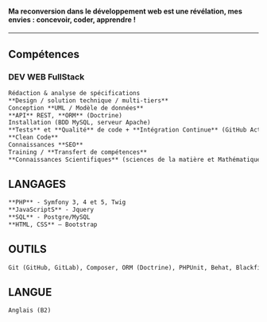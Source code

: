 
#### Ma reconversion dans le développement web est une révélation, mes envies : concevoir, coder, apprendre !

***

## Compétences

### DEV WEB FullStack
```markdown
Rédaction & analyse de spécifications
**Design / solution technique / multi-tiers**
Conception **UML / Modèle de données**
**API** REST, **ORM** (Doctrine)
Installation (BDD MySQL, serveur Apache)
**Tests** et **Qualité** de code + **Intégration Continue** (GitHub Action, Gitlab CI)
**Clean Code**
Connaissances **SEO**
Training / **Transfert de compétences**
**Connaissances Scientifiques** (sciences de la matière et Mathématiques)
````

## LANGAGES
```markdown
**PHP** - Symfony 3, 4 et 5, Twig
**JavaScriptS** - Jquery
**SQL** - Postgre/MySQL 
**HTML, CSS** – Bootstrap
````

## OUTILS
```markdown
Git (GitHub, GitLab), Composer, ORM (Doctrine), PHPUnit, Behat, Blackfire
````

## LANGUE
```markdown
Anglais (B2)
````

